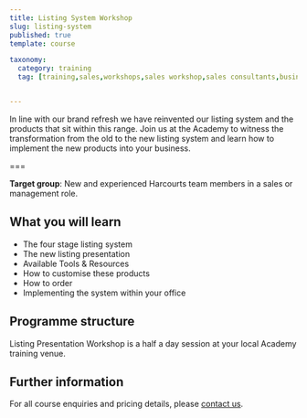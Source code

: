 ```yaml
---
title: Listing System Workshop
slug: listing-system
published: true
template: course

taxonomy:
  category: training
  tag: [training,sales,workshops,sales workshop,sales consultants,business owners,managers]


---
```


In line with our brand refresh we have reinvented our listing system and the products that sit within this range. Join us at the Academy to witness the transformation from the old to the new listing system and learn how to implement the new products into your business.

===

**Target group**: New and experienced Harcourts team members in a sales or management role.

## What you will learn
- The four stage listing system
- The new listing presentation
- Available Tools & Resources
- How to customise these products
- How to order
- Implementing the system within your office

## Programme structure
Listing Presentation Workshop is a half a day session at your local Academy training venue.

## Further information
For all course enquiries and pricing details, please [contact us](/about-us/contact-us).
